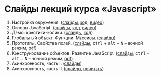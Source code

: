 # Слайды лекций курса «Javascript»

1. Настройка окружения. ([слайды](https://urfu-2017.github.io/javascript-slides/01-setup), [код](01-setup/code), [видео](https://www.youtube.com/watch?v=nThIF9QrS7E&feature=youtu.be))
2. Основы JavaScript. ([слайды](02-essentials/slides.pdf), [код](02-essentials/code), [видео](https://www.youtube.com/watch?v=BfbZp1yF1_U&feature=youtu.be))
3. Демо: крестики-нолики. ([слайды](03-tick-tack-toe/slides.pdf), [код](https://github.com/urfu-2017/demo-tic-tac-toe))
4. Глобальный объект. Функции. Массивы. ([слайды](https://urfu-2017.github.io/javascript-slides/04-global-functions-arrays))
6. Прототипы. Свойства полей. ([слайды](https://urfu-2017.github.io/javascript-slides/06-prototypes/index.html#/), <kbd>сtrl</kbd> + <kbd>alt</kbd> + <kbd>N</kbd> – ночной режим, [pdf](06-prototypes/prototypes.pdf))
7. Конструирование объектов. Развитие JavaScript. ([слайды](https://urfu-2017.github.io/javascript-slides/07-classes/index.html#/), <kbd>сtrl</kbd> + <kbd>alt</kbd> + <kbd>N</kbd> – ночной режим, [pdf](07-classes/classes.pdf))
8. Асинхронность, часть I. ([слайды](https://urfu-2017.github.io/javascript-slides/08-async/index.html))
9. Асинхронность, часть II. ([слайды](https://urfu-2017.github.io/javascript-slides/09-async-II/), [почитать](https://github.com/getify/You-Dont-Know-JS/blob/master/async%20&%20performance/README.md#you-dont-know-js-async--performance))

